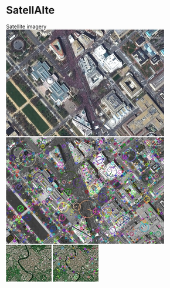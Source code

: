 # SatellAIte
Satellite imagery  
![sat.jpg](sat.jpg)
![sift_keypoints.jpg](sift_keypoints.jpg)  
![urban.jpg](urban.jpg)
![sift_keys.jpg](sift_keys.jpg)
